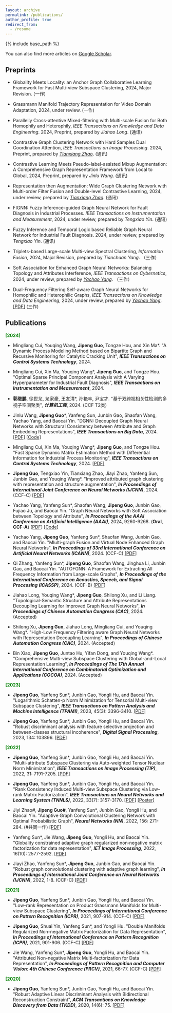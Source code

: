 ```yaml
---
layout: archive
permalink: /publications/
author_profile: true
redirect_from:
  - /resume
---
```


{% include base_path %}

You can also find more articles on [Google Scholar](https://scholar.google.com/citations?user=iynZISwAAAAJ&hl=zh-CN&oi=ao).

## Preprints
- Globality Meets Locality: an Anchor Graph Collaborative Learning Framework for Fast Multi-view Subspace Clustering, 2024, Major Revision. (一作)

- Grassmann Manifold Trajectory Representation for Video Domain Adaptation, 2024, under review. (一作)

- Parallelly Cross-attentive Mixed-filtering with Multi-scale Fusion for Both Homophily and Heterophily,  _IEEE Transactions on Knowledge and Data Engineering_. 2024, Preprint, prepared by *Jiahao Long*. (通讯)

- Contrastive Graph Clustering Network with Hard Samples Dual Coordination Attention, _IEEE Transactions on Image Processing_. 2024, Preprint, prepared by *[Tianxiang Zhao](https://scholar.google.com/citations?user=6ylfEHwAAAAJ&hl=zh-CN)*. (通讯)

- Contrastive Learning Meets Pseudo-label-assisted Mixup Augmentation: A Comprehensive Graph Representation Framework from Local to Global, 2024, Preprint, prepared by *Jinlu Wang*. (通讯)

- Representation then Augmentation: Wide Graph Clustering Network with Multi-order Filter Fusion and Double-level Contrastive Learning, 2024, under review, prepared by *[Tianxiang Zhao](https://scholar.google.com/citations?user=6ylfEHwAAAAJ&hl=zh-CN)*. (通讯)

- FIGNN: Fuzzy Inference-guided Graph Neural Network for Fault Diagnosis in Industrial Processes. _IEEE Transactions on Instrumentation and Measurement_, 2024, under review, prepared by *Tengxiao Yin*. (通讯)

- Fuzzy Inference and Temporal Logic based Reliable Graph Neural Network for Industrial Fault Diagnosis. 2024, under review, prepared by *Tengxiao Yin*. (通讯)

- Triplets-based Large-scale Multi-view Spectral Clustering, _Information Fusion_, 2024,  Major Revision, prepared by *Tianchuan Yang*. （三作）

- Soft Association for Enhanced Graph Neural Networks: Balancing Topology and Attributes Interference, _IEEE Transactions on Cybernetics_, 2024, under review, prepared by *[Yachao Yang](https://scholar.google.com/citations?user=Rlgeaq4AAAAJ&hl=zh-CN)*. （三作）

- Dual-Frequency Filtering Self-aware Graph Neural Networks for Homophilic and Heterophilic Graphs,  _IEEE Transactions on Knowledge and Data Engineering_, 2024, under review, prepared by *[Yachao Yang](https://scholar.google.com/citations?user=Rlgeaq4AAAAJ&hl=zh-CN)*. [[PDF]](https://arxiv.org/abs/2411.11284) (三作)


## Publications

**<span style="color:green;">[2024]</span>**
-  Mingliang Cui, Youqing Wang, **Jipeng Guo**, Tongze Hou, and Xin Ma*. "A Dynamic Process Modeling Method based on Bipartite Graph and Recursive Monitoring for Catalytic Cracking Unit", _**IEEE Transactions on Control Systems Technology**_, 2024. 

-  Mingliang Cui, Xin Ma, Youqing Wang*, **Jipeng Guo**, and Tongze Hou. "Optimal Sparse Principal Component Analysis with A Varying Hyperparameter for Industrial Fault Diagnosis", _**IEEE Transactions on Instrumentation and Measurement**_, 2024. 
  
-  **郭继鹏**, 徐世龙, 龙家豪, 王友清*, 孙艳丰, 尹宝才. "基于双跨视相关性检测的多视子空间聚类", _**计算机工程**_, 2024. (CCF T2类)

-  Jinlu Wang, **Jipeng Guo***, Yanfeng Sun, Junbin Gao, Shaofan Wang, Yachao Yang, and Baocai Yin. "DGNN: Decoupled Graph Neural Networks with Structural Consistency between Attribute and Graph Embedding Representations",  _**IEEE Transactions on Big Data**_, 2024. [[PDF]](https://xplorestaging.ieee.org/document/10740335) [[Code]](https://github.com/JinluWang1002/DGNN)

-  Mingliang Cui, Xin Ma, Youqing Wang*, **Jipeng Guo**, and Tongze Hou. "Fast Sparse Dynamic Matrix Estimation Method with Differential Information for Industrial Process Monitoring", _**IEEE Transactions on Control Systems Technology**_, 2024. [[PDF]](https://ieeexplore.ieee.org/document/10737648)

-  **Jipeng Guo**, Tengxiao Yin, Tianxiang Zhao, Jiayi Zhao, Yanfeng Sun, Junbin Gao, and Youqing Wang*. "Improved attributed graph clustering with representation and structure augmentation", _**In Proceedings of International Joint Conference on Neural Networks (IJCNN)**_, 2024. (CCF-C) [[PDF]](https://ieeexplore.ieee.org/abstract/document/10650771)

- Yachao Yang, Yanfeng Sun*, Shaofan Wang, **Jipeng Guo**, Junbin Gao, Fujiao Ju, and Baocai Yin. "Graph Neural Networks with Soft Association between Topology and Attribute", _**In Proceedings of the AAAI Conference on Artificial Intelligence (AAAI)**_, 2024, 9260-9268. (**Oral**, **CCF-A**) [[PDF]](https://ojs.aaai.org/index.php/AAAI/article/view/28778) [[Code]](https://github.com/wwwfadecom/GNN-SATA) 

- Yachao Yang, **Jipeng Guo**, Yanfeng Sun*, Shaofan Wang, Junbin Gao, and Baocai Yin. "Mlulti-graph Fusion and Virtual Node Enhanced Graph Neural Networks", _**In Proceedings of 33rd International Conference on Artificial Neural Networks (ICANN)**_, 2024. (CCF-C) [[PDF]](https://link.springer.com/chapter/10.1007/978-3-031-72344-5_13)

- Qi Zhang, Yanfeng Sun*, **Jipeng Guo**, Shaofan Wang, Jinghua Li, Junbin Gao, and Baocai Yin. "AUTOFGNN: A Framework for Extracting All Frequency Information from Large-scale Graphs", _**In Proceedings of the International Conference on Acoustics, Speech, and Signal Processing (ICASSP)**_, 2024. (CCF-B) [[PDF]](https://ieeexplore.ieee.org/abstract/document/10448287)

- Jiahao Long, Youqing Wang*, **Jipeng Guo**, Shilong Xu, and Li Liang. "Topological-Semantic Structure and Attribute Representations Decoupling Learning for Improved Graph Neural Networks", _**In Proceedings of Chinese Automation Congress (CAC)**_, 2024. (Accepted)

- Shilong Xu, **Jipeng Guo**, Jiahao Long, Mingliang Cui, and Youqing Wang*. "High-Low Frequency Filtering aware Graph Neural Networks with Representation Decoupling Learning", _**In Proceedings of Chinese Automation Congress (CAC)**_, 2024. (Accepted)

- Bin Xiao, **Jipeng Guo**, Juntao Hu, Yifan Dong, and Youqing Wang*. "Comprehensive Multi-view Subspace Clustering with Global-and-Local Representation Learning", _**In Proceedings of The 17th Annual International Conference on Combinatorial Optimization and Applications (COCOA)**_, 2024. (Accepted)

**<span style="color:green;">[2023]</span>**

- **Jipeng Guo**, Yanfeng Sun*, Junbin Gao, Yongli Hu, and Baocai Yin. "Logarithmic Schatten-p Norm Minimization for Tensorial Multi-view Subspace Clustering", _**IEEE Transactions on Pattern Analysis and Machine Intelligence (TPAMI)**_, 2023, 45(3): 3396-3410. [[PDF]](https://ieeexplore.ieee.org/abstract/document/9786656)

- **Jipeng Guo**, Yanfeng Sun*, Junbin Gao, Yongli Hu, and Baocai Yin. "Robust discriminant analysis with feature selective projection and between-classes structural incoherence", _**Digital Signal Processing**_, 2023, 134: 103896. [[PDF]](https://www.sciencedirect.com/science/article/abs/pii/S1051200422005139)

**<span style="color:green;">[2022]</span>**

- **Jipeng Guo**, Yanfeng Sun*, Junbin Gao, Yongli Hu, and Baocai Yin. "Multi-attribute Subspace Clustering via Auto-weighted Tensor Nuclear Norm Minimization", _**IEEE Transactions on Image Processing (TIP)**_, 2022, 31: 7191-7205. [[PDF]](https://ieeexplore.ieee.org/abstract/document/9944936)

- **Jipeng Guo**, Yanfeng Sun*, Junbin Gao, Yongli Hu, and Baocai Yin. "Rank Consistency Induced Multi-view Subspace Clustering via Low-rank Matrix Factorization", _**IEEE Transactions on Neural Networks and Learning System (TNNLS)**_, 2022, 33(7): 3157-3170. [[PDF]](https://ieeexplore.ieee.org/abstract/document/9410428) [[Poster]](http://JipengGuo95.github.io/files/Poster-Rank_Consistency_Induced_Multiview_Subspace_Clustering_via_Low-Rank_Matrix_Factorization.png)

- Jiyi Zhao#, **Jipeng Guo#**, Yanfeng Sun*, Junbin Gao, Yongli Hu, and Baocai Yin. "Adaptive Graph Convolutional Clustering Network with Optimal Probabilistic Graph", _**Neural Networks (NN)**_, 2022, 156: 271-284. (#共同一作) [[PDF]](https://www.sciencedirect.com/science/article/abs/pii/S0893608022003653)

- Yanfeng Sun*, Jie Wang, **Jipeng Guo**, Yongli Hu, and Baocai Yin. "Globality constrained adaptive graph regularized non‐negative matrix factorization for data representation", _**IET Image Processing**_, 2022, 16(10): 2577-2592. [[PDF]](https://ietresearch.onlinelibrary.wiley.com/doi/full/10.1049/ipr2.12510)

- Jiayi Zhao, Yanfeng Sun*, **Jipeng Guo**, Junbin Gao, and Baocai Yin. "Robust graph convolutional clustering with adaptive graph learning", _**In Proceedings of International Joint Conference on Neural Networks (IJCNN)**_, 2022, 1-8. (CCF-C) [[PDF]](https://ieeexplore.ieee.org/abstract/document/9892395)

**<span style="color:green;">[2021]</span>**

- **Jipeng Guo**, Yanfeng Sun*, Junbin Gao, Yongli Hu, and Baocai Yin. "Low-rank Representation on Product Grassmann Manifolds for Multi-view Subspace Clustering", _**In Proceedings of International Conference on Pattern Recognition (ICPR)**_, 2021, 907-914. (CCF-C) [[PDF]](https://ieeexplore.ieee.org/abstract/document/9412242)

- **Jipeng Guo**, Shuai Yin, Yanfeng Sun*, and Yongli Hu. "Double Manifolds Regularized Non-negative Matrix Factorization for Data Representation", _**In Proceedings of International Conference on Pattern Recognition (ICPR)**_, 2021, 901-906. (CCF-C) [[PDF]](https://ieeexplore.ieee.org/abstract/document/9412606)

- Jie Wang, Yanfeng Sun*, **Jipeng Guo**, Yongli Hu, and Baocai Yin. "Attributed Non-negative Matrix Multi-factorization for Data Representation", _**In Proceedings of Pattern Recognition and Computer Vision: 4th Chinese Conference (PRCV)**_, 2021, 66-77. (CCF-C) [[PDF]](https://link.springer.com/chapter/10.1007/978-3-030-88013-2_6)

**<span style="color:green;">[2020]</span>**

- **Jipeng Guo**, Yanfeng Sun*, Junbin Gao, Yongli Hu, and Baocai Yin. "Robust Adaptive Linear Discriminant Analysis with Bidirectional Reconstruction Constraint", _**ACM Transactions on Knowledge Discovery from Data (TKDD)**_, 2020, 14(6): 75. [[PDF]](https://dl.acm.org/doi/abs/10.1145/3409478)
